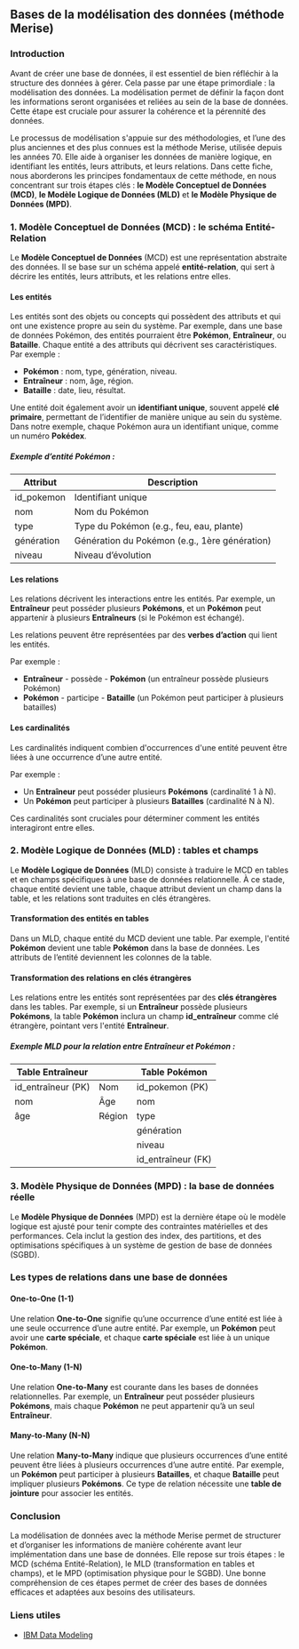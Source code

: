 ## Bases de la modélisation des données (méthode Merise)

### Introduction

Avant de créer une base de données, il est essentiel de bien réfléchir à la structure des données à gérer. Cela passe par une étape primordiale : la modélisation des données. La modélisation permet de définir la façon dont les informations seront organisées et reliées au sein de la base de données. Cette étape est cruciale pour assurer la cohérence et la pérennité des données.

Le processus de modélisation s'appuie sur des méthodologies, et l’une des plus anciennes et des plus connues est la méthode Merise, utilisée depuis les années 70. Elle aide à organiser les données de manière logique, en identifiant les entités, leurs attributs, et leurs relations. Dans cette fiche, nous aborderons les principes fondamentaux de cette méthode, en nous concentrant sur trois étapes clés : **le Modèle Conceptuel de Données (MCD)**, **le Modèle Logique de Données (MLD)** et **le Modèle Physique de Données (MPD)**.

### 1. Modèle Conceptuel de Données (MCD) : le schéma Entité-Relation

Le **Modèle Conceptuel de Données** (MCD) est une représentation abstraite des données. Il se base sur un schéma appelé **entité-relation**, qui sert à décrire les entités, leurs attributs, et les relations entre elles.

#### Les entités

Les entités sont des objets ou concepts qui possèdent des attributs et qui ont une existence propre au sein du système. Par exemple, dans une base de données Pokémon, des entités pourraient être **Pokémon**, **Entraîneur**, ou **Bataille**. Chaque entité a des attributs qui décrivent ses caractéristiques. Par exemple :

- **Pokémon** : nom, type, génération, niveau.
- **Entraîneur** : nom, âge, région.
- **Bataille** : date, lieu, résultat.

Une entité doit également avoir un **identifiant unique**, souvent appelé **clé primaire**, permettant de l’identifier de manière unique au sein du système. Dans notre exemple, chaque Pokémon aura un identifiant unique, comme un numéro **Pokédex**.

##### Exemple d’entité **Pokémon** :

| Attribut         | Description             |
|------------------|-------------------------|
| id_pokemon       | Identifiant unique      |
| nom              | Nom du Pokémon          |
| type             | Type du Pokémon (e.g., feu, eau, plante) |
| génération       | Génération du Pokémon (e.g., 1ère génération) |
| niveau           | Niveau d’évolution      |

#### Les relations

Les relations décrivent les interactions entre les entités. Par exemple, un **Entraîneur** peut posséder plusieurs **Pokémons**, et un **Pokémon** peut appartenir à plusieurs **Entraîneurs** (si le Pokémon est échangé).

Les relations peuvent être représentées par des **verbes d’action** qui lient les entités.

Par exemple :

- **Entraîneur** - possède - **Pokémon** (un entraîneur possède plusieurs Pokémon)
- **Pokémon** - participe - **Bataille** (un Pokémon peut participer à plusieurs batailles)

#### Les cardinalités

Les cardinalités indiquent combien d'occurrences d'une entité peuvent être liées à une occurrence d’une autre entité.

Par exemple :

- Un **Entraîneur** peut posséder plusieurs **Pokémons** (cardinalité 1 à N).
- Un **Pokémon** peut participer à plusieurs **Batailles** (cardinalité N à N).

Ces cardinalités sont cruciales pour déterminer comment les entités interagiront entre elles.

### 2. Modèle Logique de Données (MLD) : tables et champs

Le **Modèle Logique de Données** (MLD) consiste à traduire le MCD en tables et en champs spécifiques à une base de données relationnelle. À ce stade, chaque entité devient une table, chaque attribut devient un champ dans la table, et les relations sont traduites en clés étrangères.

#### Transformation des entités en tables

Dans un MLD, chaque entité du MCD devient une table. Par exemple, l'entité **Pokémon** devient une table **Pokémon** dans la base de données. Les attributs de l’entité deviennent les colonnes de la table.

#### Transformation des relations en clés étrangères

Les relations entre les entités sont représentées par des **clés étrangères** dans les tables. Par exemple, si un **Entraîneur** possède plusieurs **Pokémons**, la table **Pokémon** inclura un champ **id_entraîneur** comme clé étrangère, pointant vers l'entité **Entraîneur**.

##### Exemple MLD pour la relation entre **Entraîneur** et **Pokémon** :

| Table **Entraîneur** |            | Table **Pokémon** |
|----------------------|------------|-------------------|
| id_entraîneur (PK)   | Nom        | id_pokemon (PK)   |
| nom                  | Âge        | nom               |
| âge                  | Région     | type              |
|                      |            | génération        |
|                      |            | niveau            |
|                      |            | id_entraîneur (FK)|

### 3. Modèle Physique de Données (MPD) : la base de données réelle

Le **Modèle Physique de Données** (MPD) est la dernière étape où le modèle logique est ajusté pour tenir compte des contraintes matérielles et des performances. Cela inclut la gestion des index, des partitions, et des optimisations spécifiques à un système de gestion de base de données (SGBD).

### Les types de relations dans une base de données

#### One-to-One (1-1)

Une relation **One-to-One** signifie qu’une occurrence d’une entité est liée à une seule occurrence d’une autre entité. Par exemple, un **Pokémon** peut avoir une **carte spéciale**, et chaque **carte spéciale** est liée à un unique **Pokémon**.

#### One-to-Many (1-N)

Une relation **One-to-Many** est courante dans les bases de données relationnelles. Par exemple, un **Entraîneur** peut posséder plusieurs **Pokémons**, mais chaque **Pokémon** ne peut appartenir qu’à un seul **Entraîneur**.

#### Many-to-Many (N-N)

Une relation **Many-to-Many** indique que plusieurs occurrences d’une entité peuvent être liées à plusieurs occurrences d’une autre entité. Par exemple, un **Pokémon** peut participer à plusieurs **Batailles**, et chaque **Bataille** peut impliquer plusieurs **Pokémons**. Ce type de relation nécessite une **table de jointure** pour associer les entités.

### Conclusion

La modélisation de données avec la méthode Merise permet de structurer et d’organiser les informations de manière cohérente avant leur implémentation dans une base de données. Elle repose sur trois étapes : le MCD (schéma Entité-Relation), le MLD (transformation en tables et champs), et le MPD (optimisation physique pour le SGBD). Une bonne compréhension de ces étapes permet de créer des bases de données efficaces et adaptées aux besoins des utilisateurs.

### Liens utiles

- [IBM Data Modeling](https://www.ibm.com/topics/data-modeling)
